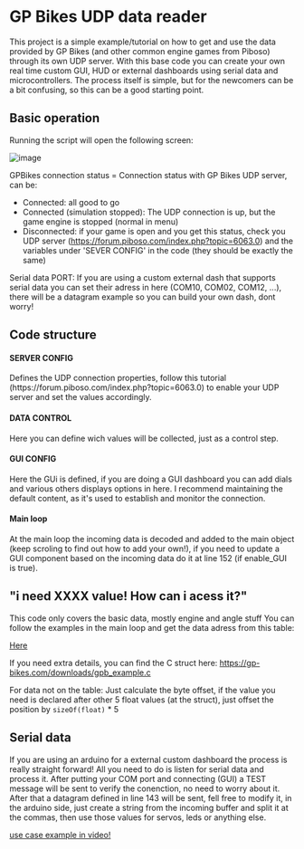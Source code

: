 <h1>GP Bikes UDP data reader</h1>

This project is a simple example/tutorial on how to get and use the data provided by GP Bikes (and other common engine games from Piboso) through its own UDP server. 
With this base code you can create your own real time custom GUI, HUD or external dashboards using serial data and microcontrollers. The process itself is simple, but for the newcomers can be a bit confusing, so this can be a good starting point.

<h2>Basic operation</h2>
Running the script will open the following screen:

![image](https://github.com/vitorkogut/GPB_UDP_TO_SERIAL/assets/49065277/4550fa43-7cb4-4229-9e15-0b0b93847470)

GPBikes connection status = Connection status with GP Bikes UDP server, can be:
- Connected: all good to go
- Connected (simulation stopped): The UDP connection is up, but the game engine is stopped (normal in menu)
- Disconnected: if your game is open and you get this status, check you UDP server (https://forum.piboso.com/index.php?topic=6063.0) and the variables under 'SEVER CONFIG' in the code (they should be exactly the same) 

Serial data PORT: If you are using a custom external dash that supports serial data you can set their adress in here (COM10, COM02, COM12, ...), there will be a datagram example so you can build your own dash, dont worry!

<h2>Code structure</h2>

<h4>SERVER CONFIG</h4>
Defines the UDP connection properties, follow this tutorial (https://forum.piboso.com/index.php?topic=6063.0) to enable your UDP server and set the values accordingly. 

<h4>DATA CONTROL</h4>
Here you can define wich values will be collected, just as a control step.

<h4>GUI CONFIG</h4>
Here the GUi is defined, if you are doing a GUI dashboard you can add dials and various others displays options in here. I recommend maintaining the default content, as it's used to establish and monitor the connection.

<h4>Main loop</h4>
At the main loop the incoming data is decoded and added to the main object (keep scroling to find out how to add your own!), if you need to update a GUI component based on the incoming data do it at line 152 (if enable_GUI is true).

<h2>"i need XXXX value! How can i acess it?"</h2>
This code only covers the basic data, mostly engine and angle stuff You can follow the examples in the main loop and get the data adress from this table: 

[Here](https://docs.google.com/spreadsheets/d/e/2PACX-1vS18UEQNpEU2HBeow4vLLdK1zVo_zaWiFcbfYtYPVfc5iBW8MUbQV0WM2Ggimd8raGg7uQRtndnew6v/pubhtml)

If you need extra details, you can find the C struct here: https://gp-bikes.com/downloads/gpb_example.c

For data not on the table: Just calculate the byte offset, if the value you need is declared after other 5 float values (at the struct), just offset the position by `sizeOf(float)` * 5


<h2>Serial data</h2>
If you are using an arduino for a external custom dashboard the process is really straight forward!
All you need to do is listen for serial data and process it. After putting your COM port and connecting (GUI) a TEST message will be sent to verify the conenction, no need to worry about it. 
After that a datagram defined in line 143 will be sent, fell free to modify it, in the arduino side, just create a string from the incoming buffer and split it at the commas, then use those values for servos, leds or anything else.

[use case example in video!](https://youtube.com/shorts/fW0gZF4tQHk?feature=share)
